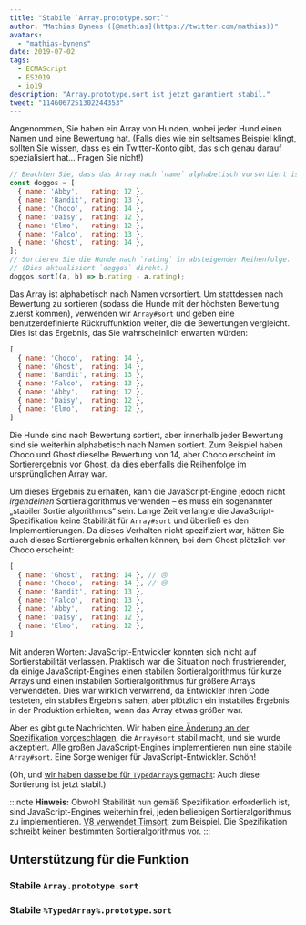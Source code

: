 ```yaml
---
title: "Stabile `Array.prototype.sort`"
author: "Mathias Bynens ([@mathias](https://twitter.com/mathias))"
avatars: 
  - "mathias-bynens"
date: 2019-07-02
tags: 
  - ECMAScript
  - ES2019
  - io19
description: "Array.prototype.sort ist jetzt garantiert stabil."
tweet: "1146067251302244353"
---
```

Angenommen, Sie haben ein Array von Hunden, wobei jeder Hund einen Namen und eine Bewertung hat. (Falls dies wie ein seltsames Beispiel klingt, sollten Sie wissen, dass es ein Twitter-Konto gibt, das sich genau darauf spezialisiert hat… Fragen Sie nicht!)

```js
// Beachten Sie, dass das Array nach `name` alphabetisch vorsortiert ist.
const doggos = [
  { name: 'Abby',   rating: 12 },
  { name: 'Bandit', rating: 13 },
  { name: 'Choco',  rating: 14 },
  { name: 'Daisy',  rating: 12 },
  { name: 'Elmo',   rating: 12 },
  { name: 'Falco',  rating: 13 },
  { name: 'Ghost',  rating: 14 },
];
// Sortieren Sie die Hunde nach `rating` in absteigender Reihenfolge.
// (Dies aktualisiert `doggos` direkt.)
doggos.sort((a, b) => b.rating - a.rating);
```

<!--truncate-->
Das Array ist alphabetisch nach Namen vorsortiert. Um stattdessen nach Bewertung zu sortieren (sodass die Hunde mit der höchsten Bewertung zuerst kommen), verwenden wir `Array#sort` und geben eine benutzerdefinierte Rückruffunktion weiter, die die Bewertungen vergleicht. Dies ist das Ergebnis, das Sie wahrscheinlich erwarten würden:

```js
[
  { name: 'Choco',  rating: 14 },
  { name: 'Ghost',  rating: 14 },
  { name: 'Bandit', rating: 13 },
  { name: 'Falco',  rating: 13 },
  { name: 'Abby',   rating: 12 },
  { name: 'Daisy',  rating: 12 },
  { name: 'Elmo',   rating: 12 },
]
```

Die Hunde sind nach Bewertung sortiert, aber innerhalb jeder Bewertung sind sie weiterhin alphabetisch nach Namen sortiert. Zum Beispiel haben Choco und Ghost dieselbe Bewertung von 14, aber Choco erscheint im Sortierergebnis vor Ghost, da dies ebenfalls die Reihenfolge im ursprünglichen Array war.

Um dieses Ergebnis zu erhalten, kann die JavaScript-Engine jedoch nicht _irgendeinen_ Sortieralgorithmus verwenden – es muss ein sogenannter „stabiler Sortieralgorithmus“ sein. Lange Zeit verlangte die JavaScript-Spezifikation keine Stabilität für `Array#sort` und überließ es den Implementierungen. Da dieses Verhalten nicht spezifiziert war, hätten Sie auch dieses Sortierergebnis erhalten können, bei dem Ghost plötzlich vor Choco erscheint:

```js
[
  { name: 'Ghost',  rating: 14 }, // 😢
  { name: 'Choco',  rating: 14 }, // 😢
  { name: 'Bandit', rating: 13 },
  { name: 'Falco',  rating: 13 },
  { name: 'Abby',   rating: 12 },
  { name: 'Daisy',  rating: 12 },
  { name: 'Elmo',   rating: 12 },
]
```

Mit anderen Worten: JavaScript-Entwickler konnten sich nicht auf Sortierstabilität verlassen. Praktisch war die Situation noch frustrierender, da einige JavaScript-Engines einen stabilen Sortieralgorithmus für kurze Arrays und einen instabilen Sortieralgorithmus für größere Arrays verwendeten. Dies war wirklich verwirrend, da Entwickler ihren Code testeten, ein stabiles Ergebnis sahen, aber plötzlich ein instabiles Ergebnis in der Produktion erhielten, wenn das Array etwas größer war.

Aber es gibt gute Nachrichten. Wir haben [eine Änderung an der Spezifikation vorgeschlagen](https://github.com/tc39/ecma262/pull/1340), die `Array#sort` stabil macht, und sie wurde akzeptiert. Alle großen JavaScript-Engines implementieren nun eine stabile `Array#sort`. Eine Sorge weniger für JavaScript-Entwickler. Schön!

(Oh, und [wir haben dasselbe für `TypedArray`s gemacht](https://github.com/tc39/ecma262/pull/1433): Auch diese Sortierung ist jetzt stabil.)

:::note
**Hinweis:** Obwohl Stabilität nun gemäß Spezifikation erforderlich ist, sind JavaScript-Engines weiterhin frei, jeden beliebigen Sortieralgorithmus zu implementieren. [V8 verwendet Timsort](/blog/array-sort#timsort), zum Beispiel. Die Spezifikation schreibt keinen bestimmten Sortieralgorithmus vor.
:::

## Unterstützung für die Funktion

### Stabile `Array.prototype.sort`

<feature-support chrome="70 /blog/v8-release-70#javascript-language-features"
                 firefox="ja"
                 safari="ja"
                 nodejs="12 https://twitter.com/mathias/status/1120700101637353473"
                 babel="ja https://github.com/zloirock/core-js#ecmascript-array"></feature-support>

### Stabile `%TypedArray%.prototype.sort`

<feature-support chrome="74 https://bugs.chromium.org/p/v8/issues/detail?id=8567"
                 firefox="67 https://bugzilla.mozilla.org/show_bug.cgi?id=1290554"
                 safari="ja"
                 nodejs="12 https://twitter.com/mathias/status/1120700101637353473"
                 babel="ja https://github.com/zloirock/core-js#ecmascript-typed-arrays"></feature-support>
